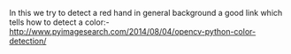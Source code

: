 In this we try to detect a red hand in general background
a good link which tells how to detect a color:-
http://www.pyimagesearch.com/2014/08/04/opencv-python-color-detection/

